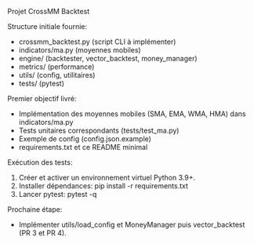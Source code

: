 Projet CrossMM Backtest

Structure initiale fournie:
- crossmm_backtest.py (script CLI à implémenter)
- indicators/ma.py (moyennes mobiles)
- engine/ (backtester, vector_backtest, money_manager)
- metrics/ (performance)
- utils/ (config, utilitaires)
- tests/ (pytest)

Premier objectif livré:
- Implémentation des moyennes mobiles (SMA, EMA, WMA, HMA) dans indicators/ma.py
- Tests unitaires correspondants (tests/test_ma.py)
- Exemple de config (config.json.example)
- requirements.txt et ce README minimal

Exécution des tests:
1. Créer et activer un environnement virtuel Python 3.9+.
2. Installer dépendances:
   pip install -r requirements.txt
3. Lancer pytest:
   pytest -q

Prochaine étape:
- Implémenter utils/load_config et MoneyManager puis vector_backtest (PR 3 et PR 4).
